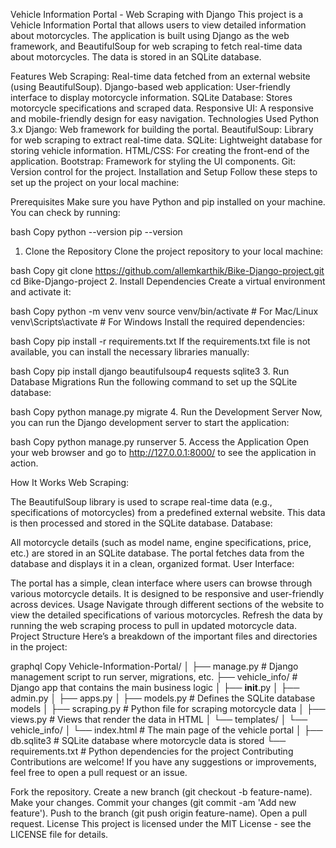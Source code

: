 Vehicle Information Portal - Web Scraping with Django
This project is a Vehicle Information Portal that allows users to view detailed information about motorcycles. The application is built using Django as the web framework, and BeautifulSoup for web scraping to fetch real-time data about motorcycles. The data is stored in an SQLite database.

Features
Web Scraping: Real-time data fetched from an external website (using BeautifulSoup).
Django-based web application: User-friendly interface to display motorcycle information.
SQLite Database: Stores motorcycle specifications and scraped data.
Responsive UI: A responsive and mobile-friendly design for easy navigation.
Technologies Used
Python 3.x
Django: Web framework for building the portal.
BeautifulSoup: Library for web scraping to extract real-time data.
SQLite: Lightweight database for storing vehicle information.
HTML/CSS: For creating the front-end of the application.
Bootstrap: Framework for styling the UI components.
Git: Version control for the project.
Installation and Setup
Follow these steps to set up the project on your local machine:

Prerequisites
Make sure you have Python and pip installed on your machine. You can check by running:

bash
Copy
python --version
pip --version
1. Clone the Repository
Clone the project repository to your local machine:

bash
Copy
git clone https://github.com/allemkarthik/Bike-Django-project.git
cd Bike-Django-project
2. Install Dependencies
Create a virtual environment and activate it:

bash
Copy
python -m venv venv
source venv/bin/activate  # For Mac/Linux
venv\Scripts\activate     # For Windows
Install the required dependencies:

bash
Copy
pip install -r requirements.txt
If the requirements.txt file is not available, you can install the necessary libraries manually:

bash
Copy
pip install django beautifulsoup4 requests sqlite3
3. Run Database Migrations
Run the following command to set up the SQLite database:

bash
Copy
python manage.py migrate
4. Run the Development Server
Now, you can run the Django development server to start the application:

bash
Copy
python manage.py runserver
5. Access the Application
Open your web browser and go to http://127.0.0.1:8000/ to see the application in action.

How It Works
Web Scraping:

The BeautifulSoup library is used to scrape real-time data (e.g., specifications of motorcycles) from a predefined external website.
This data is then processed and stored in the SQLite database.
Database:

All motorcycle details (such as model name, engine specifications, price, etc.) are stored in an SQLite database.
The portal fetches data from the database and displays it in a clean, organized format.
User Interface:

The portal has a simple, clean interface where users can browse through various motorcycle details.
It is designed to be responsive and user-friendly across devices.
Usage
Navigate through different sections of the website to view the detailed specifications of various motorcycles.
Refresh the data by running the web scraping process to pull in updated motorcycle data.
Project Structure
Here’s a breakdown of the important files and directories in the project:

graphql
Copy
Vehicle-Information-Portal/
│
├── manage.py                  # Django management script to run server, migrations, etc.
├── vehicle_info/              # Django app that contains the main business logic
│   ├── __init__.py
│   ├── admin.py
│   ├── apps.py
│   ├── models.py              # Defines the SQLite database models
│   ├── scraping.py            # Python file for scraping motorcycle data
│   ├── views.py               # Views that render the data in HTML
│   └── templates/
│       └── vehicle_info/
│           └── index.html     # The main page of the vehicle portal
│
├── db.sqlite3                 # SQLite database where motorcycle data is stored
└── requirements.txt           # Python dependencies for the project
Contributing
Contributions are welcome! If you have any suggestions or improvements, feel free to open a pull request or an issue.

Fork the repository.
Create a new branch (git checkout -b feature-name).
Make your changes.
Commit your changes (git commit -am 'Add new feature').
Push to the branch (git push origin feature-name).
Open a pull request.
License
This project is licensed under the MIT License - see the LICENSE file for details.

